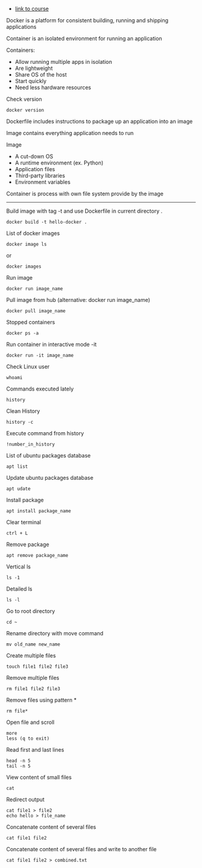 - [link to course](https://youtu.be/pTFZFxd4hOI)

Docker is a platform for consistent building, running
and shipping applications

Container is an isolated environment for running an application

Containers:
 - Allow running multiple apps in isolation
 - Are lightweight
 - Share OS of the host
 - Start quickly
 - Need less hardware resources

Check version

```shell
docker version
```

Dockerfile includes instructions
to package up an application
into an image

Image contains everything application needs to run

Image
- A cut-down OS
- A runtime environment (ex. Python)
- Application files
- Third-party libraries
- Environment variables

Container is process with own file system provide by
the image
___


Build image with tag -t and use Dockerfile in current directory .
```shell
docker build -t hello-docker .
```

List of docker images
```shell
docker image ls
```
or
```shell
docker images
```
Run image
```shell
docker run image_name
```

Pull image from hub (alternative: docker run image_name)
```shell
docker pull image_name
```

Stopped containers
```shell
docker ps -a
```

Run container in interactive mode -it
```shell
docker run -it image_name
```

Check Linux user
```shell
whoami
```

Commands executed lately
```shell
history 
```

Clean History
```shell
history -c
```

Execute command from history
```shell
!number_in_history
```

List of ubuntu packages database
```shell
apt list
```
Update ubuntu packages database

```shell
apt udate
```

Install package

```shell
apt install package_name
```

Clear terminal
```shell
ctrl + L
```

Remove package
```shell
apt remove package_name
```
Vertical ls
```shell
ls -1
```

Detailed ls
```shell
ls -l
```

Go to root directory
```shell
cd ~
```

Rename directory with move command
```shell
mv old_name new_name
```
Create multiple files
```shell
touch file1 file2 file3
```
Remove multiple files
```shell
rm file1 file2 file3
```

Remove files using pattern *
```shell
rm file*
```
Open file and scroll
```shell
more
less (q to exit)
```

Read first and last lines
```shell
head -n 5
tail -n 5
```

View content of small files
```shell
cat
```

Redirect output
```shell
cat file1 > file2
echo hello > file_name
```

Concatenate content of several files
```shell
cat file1 file2
```
Concatenate content of several files
and write to another file
```shell
cat file1 file2 > combined.txt
```
